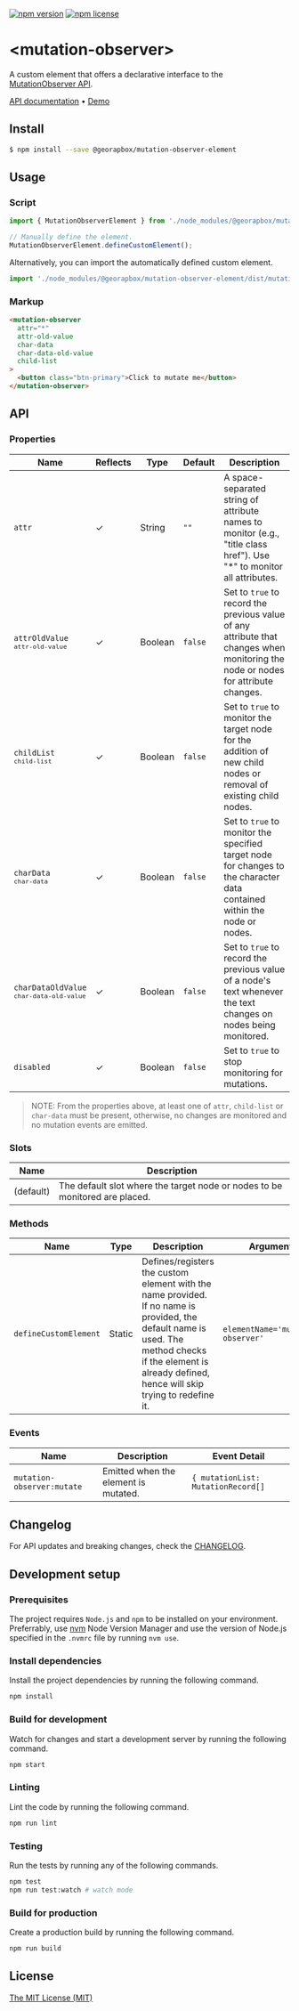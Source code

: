 [![npm version](https://img.shields.io/npm/v/@georapbox/mutation-observer-element.svg)](https://www.npmjs.com/package/@georapbox/mutation-observer-element)
[![npm license](https://img.shields.io/npm/l/@georapbox/mutation-observer-element.svg)](https://www.npmjs.com/package/@georapbox/mutation-observer-element)

[demo]: https://georapbox.github.io/mutation-observer-element/
[license]: https://github.com/georapbox/mutation-observer-element/blob/main/LICENSE
[changelog]: https://github.com/georapbox/mutation-observer-element/blob/main/CHANGELOG.md

# &lt;mutation-observer&gt;

A custom element that offers a declarative interface to the [MutationObserver API](https://developer.mozilla.org/docs/Web/API/MutationObserver).

[API documentation](#api) &bull; [Demo][demo]

## Install

```sh
$ npm install --save @georapbox/mutation-observer-element
```

## Usage

### Script

```js
import { MutationObserverElement } from './node_modules/@georapbox/mutation-observer-element/dist/mutation-observer.js';

// Manually define the element.
MutationObserverElement.defineCustomElement();
```

Alternatively, you can import the automatically defined custom element.

```js
import './node_modules/@georapbox/mutation-observer-element/dist/mutation-observer-defined.js';
```

### Markup

```html
<mutation-observer 
  attr="*"
  attr-old-value
  char-data
  char-data-old-value
  child-list
>
  <button class="btn-primary">Click to mutate me</button>
</mutation-observer>
```

## API

### Properties
| Name | Reflects | Type | Default | Description |
| ---- | -------- | ---- | ------- | ----------- |
| `attr` | ✓ | String | `""` | A space-separated string of attribute names to monitor (e.g., "title class href"). Use "*" to monitor all attributes. |
| `attrOldValue`<br><small>`attr-old-value`</small> | ✓ | Boolean | `false` | Set to `true` to record the previous value of any attribute that changes when monitoring the node or nodes for attribute changes. |
| `childList`<br><small>`child-list`</small> | ✓ | Boolean | `false` | Set to `true` to monitor the target node for the addition of new child nodes or removal of existing child nodes. |
| `charData`<br><small>`char-data`</small> | ✓ | Boolean | `false` | Set to `true` to monitor the specified target node for changes to the character data contained within the node or nodes. |
| `charDataOldValue`<br><small>`char-data-old-value`</small> | ✓ | Boolean | `false` | Set to `true` to record the previous value of a node's text whenever the text changes on nodes being monitored. |
| `disabled` | ✓ | Boolean | `false` | Set to `true` to stop monitoring for mutations. |

> NOTE: From the properties above, at least one of `attr`, `child-list` or `char-data` must be present, otherwise, no changes are monitored and no mutation events are emitted.

### Slots

| Name | Description |
| ---- | ----------- |
| (default) | The default slot where the target node or nodes to be monitored are placed. |

### Methods

| Name | Type | Description | Arguments |
| ---- | ---- | ----------- | --------- |
| `defineCustomElement` | Static | Defines/registers the custom element with the name provided. If no name is provided, the default name is used. The method checks if the element is already defined, hence will skip trying to redefine it. | `elementName='mutation-observer'` |

### Events

| Name | Description | Event Detail |
| ---- | ----------- | ------------ |
| `mutation-observer:mutate` | Emitted when the element is mutated. | `{ mutationList: MutationRecord[]` |

## Changelog

For API updates and breaking changes, check the [CHANGELOG][changelog].

## Development setup

### Prerequisites

The project requires `Node.js` and `npm` to be installed on your environment. Preferrably, use [nvm](https://github.com/nvm-sh/nvm) Node Version Manager and use the version of Node.js specified in the `.nvmrc` file by running `nvm use`.

### Install dependencies

Install the project dependencies by running the following command.

```sh
npm install
```

### Build for development

Watch for changes and start a development server by running the following command.

```sh
npm start
```

### Linting

Lint the code by running the following command.

```sh
npm run lint
```

### Testing

Run the tests by running any of the following commands.

```sh
npm test
npm run test:watch # watch mode
```

### Build for production

Create a production build by running the following command.

```sh
npm run build
```

## License

[The MIT License (MIT)][license]
